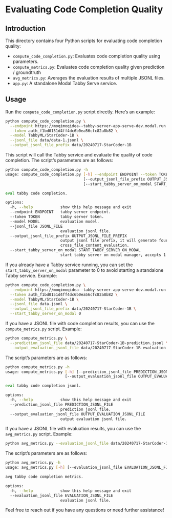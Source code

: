 # Evaluating Code Completion Quality

## Introduction

This directory contains four Python scripts for evaluating code completion quality:

* `compute_code_completion.py`: Evaluates code completion quality using parameters.
* `compute_metrics.py`: Evaluates code completion quality given prediction / groundtruth
* `avg_metrics.py`: Averages the evaluation results of multiple JSONL files.
* `app.py`: A standalone Modal Tabby Serve service.

## Usage

Run the `compute_code_completion.py` script directly. Here’s an example:

```bash
python compute_code_completion.py \
  --endpoint https://moqimoqidea--tabby-server-app-serve-dev.modal.run \
  --token auth_f1bd0151d4ff4dc6b0ea56cfc82a8b82 \
  --model TabbyML/StarCoder-1B \
  --jsonl_file data/data-1.jsonl \
  --output_jsonl_file_prefix data/20240717-StarCoder-1B
```

This script will call the Tabby service and evaluate the quality of code completion. The script’s parameters are as follows:

```bash
python compute_code_completion.py -h
usage: compute_code_completion.py [-h] --endpoint ENDPOINT --token TOKEN --model MODEL [--jsonl_file JSONL_FILE]
                                  [--output_jsonl_file_prefix OUTPUT_JSONL_FILE_PREFIX]
                                  [--start_tabby_server_on_modal START_TABBY_SERVER_ON_MODAL]

eval tabby code completion.

options:
  -h, --help            show this help message and exit
  --endpoint ENDPOINT   tabby server endpoint.
  --token TOKEN         tabby server token.
  --model MODEL         evaluation model.
  --jsonl_file JSONL_FILE
                        evaluation jsonl file.
  --output_jsonl_file_prefix OUTPUT_JSONL_FILE_PREFIX
                        output jsonl file prefix, it will generate four files: prediction, evaluation, cross_file_content_prediction,
                        cross_file_content_evaluation.
  --start_tabby_server_on_modal START_TABBY_SERVER_ON_MODAL
                        start tabby server on modal manager, accepts 1 or another.
```

If you already have a Tabby service running, you can set the `start_tabby_server_on_modal` parameter to 0 to avoid starting a standalone Tabby service. Example:

```bash
python compute_code_completion.py \
  --endpoint https://moqimoqidea--tabby-server-app-serve-dev.modal.run \
  --token auth_f1bd0151d4ff4dc6b0ea56cfc82a8b82 \
  --model TabbyML/StarCoder-1B \
  --jsonl_file data.jsonl \
  --output_jsonl_file_prefix data/20240717-StarCoder-1B \
  --start_tabby_server_on_modal 0
```

If you have a JSONL file with code completion results, you can use the `compute_metrics.py` script. Example:

```bash
python compute_metrics.py \
  --prediction_jsonl_file data/20240717-StarCoder-1B-prediction.jsonl \
  --output_evaluation_jsonl_file data/20240717-StarCoder-1B-evaluation.jsonl
```

The script’s parameters are as follows:

```bash
python compute_metrics.py -h
usage: compute_metrics.py [-h] [--prediction_jsonl_file PREDICTION_JSONL_FILE]
                          [--output_evaluation_jsonl_file OUTPUT_EVALUATION_JSONL_FILE]

eval tabby code completion jsonl.

options:
  -h, --help            show this help message and exit
  --prediction_jsonl_file PREDICTION_JSONL_FILE
                        prediction jsonl file.
  --output_evaluation_jsonl_file OUTPUT_EVALUATION_JSONL_FILE
                        output evaluation jsonl file.
```

If you have a JSONL file with evaluation results, you can use the `avg_metrics.py` script. Example:

```bash
python avg_metrics.py --evaluation_jsonl_file data/20240717-StarCoder-1B-evaluation.jsonl
```

The script’s parameters are as follows:

```bash
python avg_metrics.py -h
usage: avg_metrics.py [-h] [--evaluation_jsonl_file EVALUATION_JSONL_FILE]

avg tabby code completion metrics.

options:
  -h, --help            show this help message and exit
  --evaluation_jsonl_file EVALUATION_JSONL_FILE
                        evaluation jsonl file.
```

Feel free to reach out if you have any questions or need further assistance!
